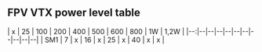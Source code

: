 ## FPV VTX power level table

|   x    | 25 | 100 | 200 | 400 | 500 | 600 | 800 | 1W | 1,2W |
|--:|--|--|--|--|--|--|--|--|--|--|
| SM1   | 7 | x | 16 | x | 25 | x | 40 | x | x |

